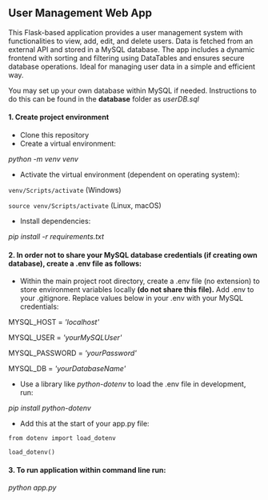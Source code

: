 ## User Management Web App

This Flask-based application provides a user management system with functionalities to view, add, edit, and delete users. 
Data is fetched from an external API and stored in a MySQL database. The app includes a dynamic frontend with sorting and 
filtering using DataTables and ensures secure database operations. Ideal for managing user data in a simple and efficient way.

You may set up your own database within MySQL if needed. Instructions to do this can be found in the __database__ folder as
*userDB.sql*

####  1. Create project environment 
- Clone this repository 
- Create a virtual environment:


*python -m venv venv*

- Activate the virtual environment (dependent on operating system):

`venv/Scripts/activate` (Windows)

`source venv/Scripts/activate` (Linux, macOS)

- Install dependencies:

*pip install -r requirements.txt*

#### 2. In order not to share your MySQL database credentials (if creating own database), create a .env file as follows:

- Within the main project root directory, create a .env file (no extension) to store environment variables locally 
__(do not share this file).__ Add .env to your .gitignore. Replace values below in your .env with your MySQL credentials:

MYSQL_HOST = *'localhost'*

MYSQL_USER = *'yourMySQLUser'*

MYSQL_PASSWORD = *'yourPassword'*

MYSQL_DB = *'yourDatabaseName'*

- Use a library like *python-dotenv* to load the .env file in development, run:

*pip install python-dotenv*

- Add this at the start of your app.py file:

`from dotenv import load_dotenv`

`load_dotenv()`

#### 3. To run application within command line run:

*python app.py*